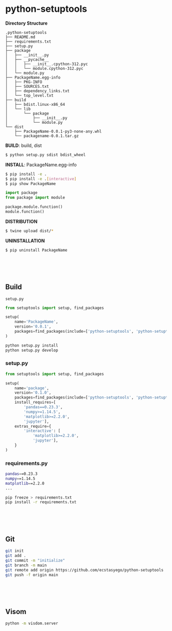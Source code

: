 # python-setuptools

**Directory Structure**
```
.python-setuptools
├── README.md
├── requirements.txt
├── setup.py
├── package
│   ├── __init__.py
│   ├── __pycache__
│   │   ├── __init__.cpython-312.pyc
│   │   └── module.cpython-312.pyc
│   └── module.py
├── PackageName.egg-info
│   ├── PKG-INFO
│   ├── SOURCES.txt
│   ├── dependency_links.txt
│   └── top_level.txt
├── build
│   ├── bdist.linux-x86_64
│   └── lib
│       └── package
│           ├── __init__.py
│           └── module.py
└── dist
    ├── PackageName-0.0.1-py3-none-any.whl
    └── packagename-0.0.1.tar.gz
```
  
**BUILD**: build, dist
```bash
$ python setup.py sdist bdist_wheel
```
  
**INSTALL**: PackageName.egg-info
```bash
$ pip install -e . 
$ pip install -e .[interactive]
$ pip show PackageName
```
```python
import package
from package import module

package.module.function()
module.function()
```
  
**DISTRIBUTION**
```bash
$ twine upload dist/*
```

**UNINSTALLATION**
```bash
$ pip uninstall PackageName
```


<br/><br/><br/>
## Build 
`setup.py`   
```python
from setuptools import setup, find_packages

setup(
    name='PackageName',
    version='0.0.1',
    packages=find_packages(include=['python-setuptools', 'python-setuptools.*'])
)
```
```bash
python setup.py install
python setup.py develop
```

### setup.py
```python
from setuptools import setup, find_packages

setup(
    name='package',
    version='0.1.0',
    packages=find_packages(include=['python-setuptools', 'python-setuptools.*']),
    install_requires=[
        'pandas==0.23.3',
        'numpy>=1.14.5',
        'matplotlib>=2.2.0',
        'jupyter'],
    extras_require={
        'interactive': [
            'matplotlib>=2.2.0',
            'jupyter'],
    }
)
```


### requirements.py
```bash
pandas==0.23.3
numpy==1.14.5
matplotlib==2.2.0
...
```
```bash
pip freeze > requirements.txt
pip install -r requirements.txt
```


</br></br></br>
## Git
```bash
git init
git add .
git commit -m "initialize"
git branch -m main
git remote add origin https://github.com/ecstasyego/python-setuptools
git push -f origin main
```


</br></br></br>
## Visom
```bash
python -m visdom.server
```




